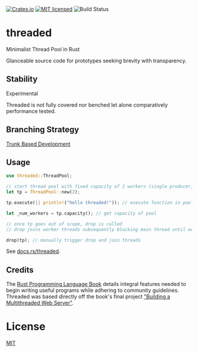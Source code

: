 [![Crates.io](https://img.shields.io/crates/v/threaded.svg)](https://crates.io/crates/threaded)
[![MIT licensed](https://img.shields.io/badge/license-MIT-blue.svg)](https://github.com/gregl83/threaded/blob/master/LICENSE)
![Build Status](https://github.com/gregl83/threaded/workflows/CI/badge.svg?branch=main)
# threaded

Minimalist Thread Pool in Rust

Glanceable source code for prototypes seeking brevity with transparency.

## Stability

Experimental

Threaded is not fully covered nor benched let alone comparatively performance tested.

## Branching Strategy

[Trunk Based Development](https://trunkbaseddevelopment.com/)

## Usage

```rust
use threaded::ThreadPool;

// start thread pool with fixed capacity of 2 workers (single producer, multiple consumer; spmc)
let tp = ThreadPool::new(2);

tp.execute(|| println!("hello threaded!")); // execute function in pool

let _num_workers = tp.capacity(); // get capacity of pool

// once tp goes out of scope, drop is called
// drop joins worker threads subsequently blocking main thread until workers finish

drop(tp); // manually trigger drop and join threads
```

See [docs.rs/threaded](https://docs.rs/threaded/).

## Credits

The [Rust Programming Language Book](https://doc.rust-lang.org/book/) details integral features needed to begin writing useful programs while adhering to community guidelines. Threaded was based directly off the book's final project ["Building a Multithreaded Web Server"](https://doc.rust-lang.org/book/ch20-00-final-project-a-web-server.html).

# License

[MIT](LICENSE)
